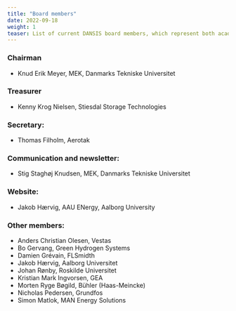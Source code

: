 ```yaml
---
title: "Board members"
date: 2022-09-18
weight: 1
teaser: List of current DANSIS board members, which represent both academia and companies in all parts of Denmark.
---
```


### Chairman
- Knud Erik Meyer, MEK, Danmarks Tekniske Universitet

### Treasurer
- Kenny Krog Nielsen, Stiesdal Storage Technologies

### Secretary:
- Thomas Filholm, Aerotak

### Communication and newsletter:
- Stig Staghøj Knudsen, MEK, Danmarks Tekniske Universitet

### Website:
- Jakob Hærvig, AAU ENergy, Aalborg University

### Other members:
- Anders Christian Olesen, Vestas
- Bo Gervang, Green Hydrogen Systems
- Damien Grévain, FLSmidth
- Jakob Hærvig, Aalborg Universitet
- Johan Rønby, Roskilde Universitet
- Kristian Mark Ingvorsen, GEA
- Morten Ryge Bøgild, Bühler (Haas-Meincke)
- Nicholas Pedersen, Grundfos
- Simon Matlok, MAN Energy Solutions